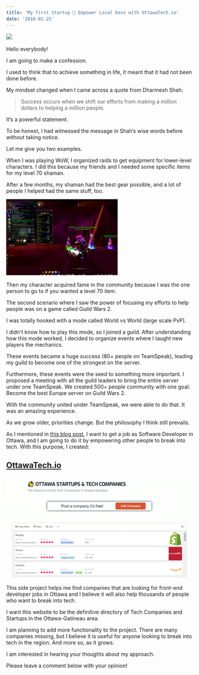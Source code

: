 ```yaml
---
title: 'My first Startup 🚀 Empower Local Devs with OttawaTech.io'
date: '2018-01-25'
---
```


![](images/Untitled-1.gif)

Hello everybody!

I am going to make a confession.

I used to think that to achieve something in life, it meant that it had not been done before.

My mindset changed when I came across a quote from Dharmesh Shah:

> Success occurs when we shift our efforts from making a million dollars to helping a million people.

It’s a powerful statement.

To be honest, I had witnessed the message in Shah’s wise words before without taking notice.

Let me give you two examples.

When I was playing WoW, I organized raids to get equipment for lower-level characters. I did this because my friends and I needed some specific items for my level 70 shaman.

After a few months, my shaman had the best gear possible, and a lot of people I helped had the same stuff, too.

![](images/xaman-300x204.png)

Then my character acquired fame in the community because I was the one person to go to if you wanted a level 70 item.

The second scenario where I saw the power of focusing my efforts to help people was on a game called Guild Wars 2.

I was totally hooked with a mode called World vs World (large scale PvP).

I didn't know how to play this mode, so I joined a guild. After understanding how this mode worked, I decided to organize events where I taught new players the mechanics.

These events became a huge success (80+ people on TeamSpeak), leading my guild to become one of the strongest on the server.

Furthermore, these events were the seed to something more important. I proposed a meeting with all the guild leaders to bring the entire server under one TeamSpeak. We created 500+ people community with one goal: Become the best Europe server on Guild Wars 2.

With the community united under TeamSpeak, we were able to do that. It was an amazing experience.

As we grow older, priorities change. But the philosophy I think still prevails.

As I mentioned in [this blog post](http://danielgg.com/front-end-developer-soon/), I want to get a job as Software Developer in Ottawa, and I am going to do it by empowering other people to break into tech. With this purpose, I created:

## [OttawaTech.io](http://ottawatech.io)

![](images/Untitled-1-1024x557.jpg)

This side project helps me find companies that are looking for front-end developer jobs in Ottawa and I believe it will also help thousands of people who want to break into tech.

I want this website to be the definitive directory of Tech Companies and Startups in the Ottawa-Gatineau area.

I am planning to add more functionality to the project. There are many companies missing, but I believe it is useful for anyone looking to break into tech in the region. And more so, as it grows.

I am interested in hearing your thoughts about my approach.

Please leave a comment below with your opinion!
